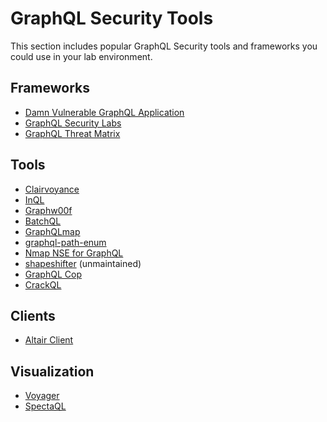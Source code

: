 # GraphQL Security Tools
This section includes popular GraphQL Security tools and frameworks you could use in your lab environment.

## Frameworks
- [Damn Vulnerable GraphQL Application](https://github.com/dolevf/Damn-Vulnerable-GraphQL-Application/)
- [GraphQL Security Labs](https://github.com/david3107/graphql-security-labs)
- [GraphQL Threat Matrix](https://github.com/nicholasaleks/graphql-threat-matrix/)

## Tools
- [Clairvoyance](https://github.com/nikitastupin/clairvoyance)
- [InQL](https://github.com/doyensec/inql)
- [Graphw00f](https://github.com/dolevf/graphw00f)
- [BatchQL](https://github.com/assetnote/batchql)
- [GraphQLmap](https://github.com/swisskyrepo/GraphQLmap)
- [graphql-path-enum](https://gitlab.com/dee-see/graphql-path-enum)
- [Nmap NSE for GraphQL](https://github.com/dolevf/nmap-graphql-introspection-nse/tree/master)
- [shapeshifter](https://github.com/szski/shapeshifter) (unmaintained)
- [GraphQL Cop](https://github.com/dolevf/graphql-cop)
- [CrackQL](https://github.com/nicholasaleks/crackQL)

## Clients
- [Altair Client](https://altair.sirmuel.design/)

## Visualization
- [Voyager](https://ivangoncharov.github.io/graphql-voyager/)
- [SpectaQL](https://github.com/anvilco/spectaql)
